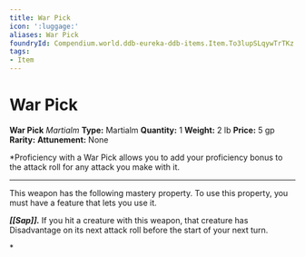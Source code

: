 ```yaml
---
title: War Pick
icon: ':luggage:'
aliases: War Pick
foundryId: Compendium.world.ddb-eureka-ddb-items.Item.To3lupSLqywTrTKz
tags:
- Item
---
```


# War Pick

**War Pick**
_Martialm_
**Type:** Martialm
**Quantity:** 1
**Weight:** 2 lb
**Price:** 5 gp
**Rarity:** 
**Attunement:** None

*Proficiency with a War Pick allows you to add your proficiency bonus to the attack roll for any attack you make with it.
<div class="mastery-container"><hr />
<p>This weapon has the following mastery property. To use this property, you must have a feature that lets you use it.

***[[Sap]].*** If you hit a creature with this weapon, that creature has Disadvantage on its next attack roll before the start of your next turn.</p>*